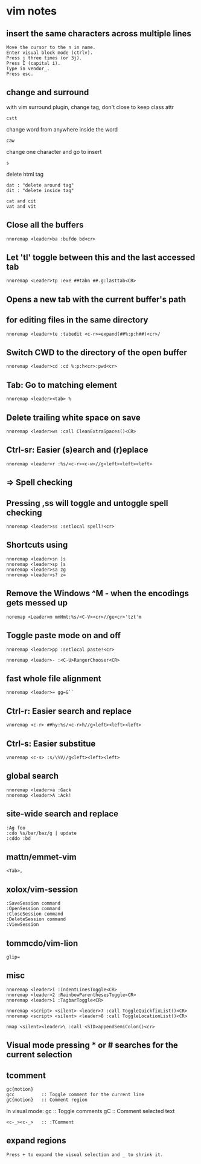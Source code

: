 # vim notes

## insert the same characters across multiple lines

    Move the cursor to the n in name.
    Enter visual block mode (ctrlv).
    Press j three times (or 3j).
    Press I (capital i).
    Type in vendor_.
    Press esc.

## change and surround

with vim surround plugin, change tag, don't close to keep class attr

    cstt 

change word from anywhere inside the word

    caw

change one character and go to insert
    
    s

delete html tag

    dat : "delete around tag"
    dit : "delete inside tag"

    cat and cit
    vat and vit


## Close all the buffers
    nnoremap <leader>ba :bufdo bd<cr>

## Let 'tl' toggle between this and the last accessed tab
    nnoremap <Leader>tp :exe ##tabn ##.g:lasttab<CR>

## Opens a new tab with the current buffer's path
## for editing files in the same directory
    nnoremap <leader>te :tabedit <c-r>=expand(##%:p:h##)<cr>/

## Switch CWD to the directory of the open buffer
    nnoremap <leader>cd :cd %:p:h<cr>:pwd<cr>

## Tab: Go to matching element
    nnoremap <leader><tab> %

## Delete trailing white space on save
    nnoremap <leader>ws :call CleanExtraSpaces()<CR>

## Ctrl-sr: Easier (s)earch and (r)eplace
    nnoremap <leader>r :%s/<c-r><c-w>//g<left><left><left>

## => Spell checking
## Pressing ,ss will toggle and untoggle spell checking
    nnoremap <leader>ss :setlocal spell!<cr>

## Shortcuts using <leader>
    nnoremap <leader>sn ]s
    nnoremap <leader>sp [s
    nnoremap <leader>sa zg
    nnoremap <leader>s? z=

## Remove the Windows ^M - when the encodings gets messed up
    noremap <Leader>m mmHmt:%s/<C-V><cr>//ge<cr>'tzt'm

## Toggle paste mode on and off
    nnoremap <leader>pp :setlocal paste!<cr>

    nnoremap <leader>- :<C-U>RangerChooser<CR>

## fast whole file alignment
    nnoremap <leader>= gg=G``

## Ctrl-r: Easier search and replace
    vnoremap <c-r> ##hy:%s/<c-r>h//g<left><left><left>

## Ctrl-s: Easier substitue
    vnoremap <c-s> :s/\%V//g<left><left><left>

## global search
    nnoremap <leader>a :Gack
    nnoremap <leader>A :Ack!

## site-wide search and replace
    :Ag foo
    :cdo %s/bar/baz/g | update 
    :cddo :bd

## mattn/emmet-vim
    <Tab>,

## xolox/vim-session
    :SaveSession command
    :OpenSession command
    :CloseSession command
    :DeleteSession command
    :ViewSession

## tommcdo/vim-lion
    glip=

## misc
    nnoremap <leader>i :IndentLinesToggle<CR>
    nnoremap <leader>2 :RainbowParenthesesToggle<CR>
    nnoremap <leader>1 :TagbarToggle<CR>

    nnoremap <script> <silent> <leader>7 :call ToggleQuickfixList()<CR>
    nnoremap <script> <silent> <leader>8 :call ToggleLocationList()<CR>

    nmap <silent><leader>\ :call <SID>appendSemiColon()<cr>

## Visual mode pressing * or # searches for the current selection

## tcomment

    gc{motion}
    gcc          :: Toggle comment for the current line
    gC{motion}   :: Comment region
In visual mode:
    gc           :: Toggle comments
    gC           :: Comment selected text

    <c-_><c-_>   :: :TComment

## expand regions

    Press + to expand the visual selection and _ to shrink it.

